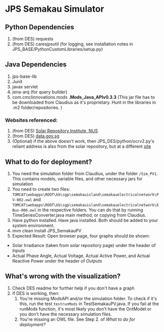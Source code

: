 # JPS Semakau Simulator
## Python Dependencies
1. (from DES) requests
2. (from DES) caresjpsutil (for logging, see installation notes in JPS_BASE/PythonCustomLibraries/setup.py)

## Java Dependencies
1. jps-base-lib
2. Junit
3. javax servlet
4. jena-arq (for query builder)
5. com.cmclinnovations.mods **.Mods_Java_APIv0.3.3** (This jar file has to be downloaded from Claudius as it's proprietary. Hunt in the libraries in .m2 folder/repositories. )

### Websites referenced: 
1. (from DES) [Solar Repository Institute, NUS](https://www.solar-repository.sg/ftp_up/weather/500_Weather.png)
2. (from DES) [data.gov.sg](https://api.data.gov.sg/v1/environment/air-temperature)
3. (Optional) if the above doesn't work, then JPS_DES/python/ocrv2.py's reliant address is also from the solar repository, but at a different [site](https://www.solar-repository.sg/ftp_up/irradiance/NSR_IrrMap.png)

## What to do for deployment? 
1. You need the simulation folder from Claudius, under the folder `/Sim_PV1`. This contains models, variable files, and other necessary jars for simulation
2. You need to create two files: `TOMCAT\webapps\ROOT\kb\sgp\semakauisland\semakauelectricalnetwork\PV-002.owl` and `TOMCAT\webapps\ROOT\kb\sgp\semakauisland\semakauelectricalnetwork\EBus-006.owl` in the respective folders. You can do that by running TimeSeriesConverter.java main method, or copying from Claudius. 
3. Have python installed. Have java installed. Both should be added to your system environment. 
4. mvn clean install JPS_SemakauPV
5. Expected Result: Open browser page, four graphs should be shown: 
 - Solar Irradiance (taken from solar repository page) under the header of *Inputs*
 - Actual Phase Angle, Actual Voltage, Actual Active Power, and Actual Reactive Power under the header of *Outputs*


## What's wrong with the visualization? 
1. Check DES readme for further help if you don't have a graph
2. If DES is working, then:
   	1. You're missing ModsAPI and/or the simulation folder. To check if it's this, run the test `testrunMods` in TestSemakauPV.java. If you fail at the runMods function, it's most likely you don't have the OntModel or you don't have the necessary simulation files. 
   	2. You're missing an OWL file. See Step 2. of *What to do for deployment?*